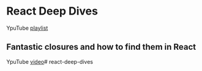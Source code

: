 # React Deep Dives

YpuTube [playlist](https://www.youtube.com/watch?v=AhAGA5LUxek&list=PL6dw1BPCcLC7nf1hUXp5bHSjV6zBepOEb)

## Fantastic closures and how to find them in React

YpuTube [video](https://www.youtube.com/watch?v=AhAGA5LUxek&list=PL6dw1BPCcLC7nf1hUXp5bHSjV6zBepOEb)# react-deep-dives
